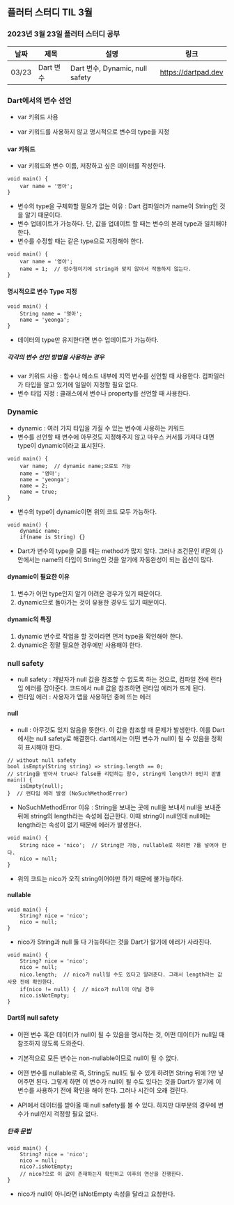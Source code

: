 ## 플러터 스터디 TIL 3월 

###  2023년 3월 23일 플러터 스터디 공부 
| 날짜       | 제목               | 설명                                | 링크                                                                             |
| ---------- | ------------------ | ----------------------------------- | -------------------------------------------------------------------------------- |
| 03/23 | Dart 변수 | Dart 변수, Dynamic, null safety  | https://dartpad.dev |   |


### Dart에서의 변수 선언
* var 키워드 사용

* var 키워드를 사용하지 않고 명시적으로 변수의 type을 지정

#### var 키워드
* var 키워드와 변수 이름, 저장하고 싶은 데이터를 작성한다.
```
void main() {
    var name = '영아';
}
```
* 변수의 type을 구체화할 필요가 없는 이유 : Dart 컴파일러가 name이 String인 것을 알기 때문이다.
* 변수 업데이트가 가능하다. 단, 값을 업데이트 할 때는 변수의 본래 type과 일치해야 한다.
* 변수를 수정할 때는 같은 type으로 지정해야 한다. 
```
void main() { 
    var name = '영아'; 
    name = 1;  // 정수형이기에 string과 맞지 않아서 작동하지 않는다.
} 
```
#### 명시적으로 변수 Type 지정
```
void main() {
    String name = '영아';
    name = 'yeonga';
}
```
* 데이터의 type만 유지한다면 변수 업데이트가 가능하다.

##### 각각의 변수 선언 방법을 사용하는 경우
* var 키워드 사용 : 함수나 메소드 내부에 지역 변수를 선언할 때 사용한다. 컴파일러가 타입을 알고 있기에 일일이 지정할 필요 없다.
* 변수 타입 지정 : 클래스에서 변수나 property를 선언할 때 사용한다.
 
### Dynamic
* dynamic : 여러 가지 타입을 가질 수 있는 변수에 사용하는 키워드
* 변수를 선언할 때 변수에 아무것도 지정해주지 않고 마우스 커서를 가져다 대면 type이 dynamic이라고 표시된다.
```
void main() {
    var name;  // dynamic name;으로도 가능
    name = '영아';
    name = 'yeonga';
    name = 2;
    name = true;
}
```
* 변수의 type이 dynamic이면 위의 코드 모두 가능하다.
```
void main() {
    dynamic name;
    if(name is String) {}
```
* Dart가 변수의 type을 모를 때는 method가 많지 않다. 그러나 조건문인 if문의 {} 안에서는 name의 타입이 String인 것을 알기에 자동완성이 되는 옵션이 많다.

#### dynamic이 필요한 이유
1. 변수가 어떤 type인지 알기 어려운 경우가 있기 때문이다.
2. dynamic으로 돌아가는 것이 유용한 경우도 있기 때문이다.

#### dynamic의 특징 
1. dynamic 변수로 작업을 할 것이라면 먼저 type을 확인해야 한다.
2. dynamic은 정말 필요한 경우에만 사용해야 한다. 

### null safety
* null safety : 개발자가 null 값을 참조할 수 없도록 하는 것으로, 컴파일 전에 런타임 에러를 잡아준다. 코드에서 null 값을 참조하면 런타임 에러가 뜨게 된다.
* 런타임 에러 : 사용자가 앱을 사용하던 중에 뜨는 에러
#### null
* null : 아무것도 있지 않음을 뜻한다. 이 값을 참조할 때 문제가 발생한다. 이를 Dart에서는 null safety로 해결한다. dart에서는 어떤 변수가 null이 될 수 있음을 정확히 표시해야 한다.
```
// without null safety
bool isEmpty(String string) => string.length == 0;
// string을 받아서 true나 false를 리턴하는 함수, string의 length가 0인지 판별
main() {
    isEmpty(null);
}  // 런타임 에러 발생 (NoSuchMethodError)
```
* NoSuchMethodError 이유 : String을 보내는 곳에 null을 보내서 null을 보내준 뒤에 string의 length라는 속성에 접근한다. 이때 string이 null인데 null에는 length라는 속성이 없기 때문에 에러가 발생한다. 


```
void main() {
    String nice = 'nico';  // String만 가능, nullable로 하려면 ?를 넣어야 한다.
    nico = null;
}
```
* 위의 코드는 nico가 오직 string이어야만 하기 때문에 불가능하다.  

#### nullable
```
void main() {
    String? nice = 'nico';
    nico = null;
}
```
* nico가 String과 null 둘 다 가능하다는 것을 Dart가 알기에 에러가 사라진다.

```
void main() {
    String? nice = 'nico';
    nico = null;
    nico.length;  // nico가 null일 수도 있다고 알려준다. 그래서 length라는 값 사용 전에 확인한다.
    if(nico != null) {  // nico가 null이 아닐 경우
    nico.isNotEmpty;
}
```

#### Dart의 null safety
* 어떤 변수 혹은 데이터가 null이 될 수 있음을 명시하는 것, 어떤 데이터가 null일 때 참조하지 않도록 도와준다.

* 기본적으로 모든 변수는 non-nullable이므로 null이 될 수 없다.
* 어떤 변수를 nullable로 즉, String도 null도 될 수 있게 하려면 String 뒤에 ?만 넣어주면 된다. 그렇게 하면 이 변수가 null이 될 수도 있다는 것을 Dart가 알기에 이 변수를 사용하기 전에 확인을 해야 한다. 그러나 시간이 오래 걸린다.
* API에서 데이터를 받아올 때 null safety를 볼 수 있다. 하지만 대부분의 경우에 변수가 null인지 걱정할 필요 없다.

##### 단축 문법

```
void main() {
    String? nice = 'nico';
    nico = null;
    nico?.isNotEmpty; 
    // nico?으로 이 값이 존재하는지 확인하고 이후의 연산을 진행한다.
}
```
* nico가 null이 아니라면 isNotEmpty 속성을 달라고 요청한다.